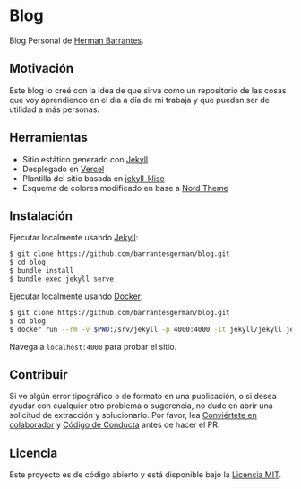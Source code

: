 # Blog

Blog Personal de [Herman Barrantes](https://www.hermanbarrantes.dev/).

## Motivación

Este blog lo creé con la idea de que sirva como un repositorio de las cosas que voy aprendiendo en el día a día de mi trabaja y que puedan ser de utilidad a más personas.

## Herramientas

- Sitio estático generado con [Jekyll](https://jekyllrb.com/)
- Desplegado en [Vercel](https://vercel.com/)
- Plantilla del sitio basada en [jekyll-klise](https://github.com/hermanbarrantes/jekyll-klise)
- Esquema de colores modificado en base a [Nord Theme](https://www.nordtheme.com/)

## Instalación

Ejecutar localmente usando [Jekyll](https://jekyllrb.com/):

```bash
$ git clone https://github.com/barrantesgerman/blog.git
$ cd blog
$ bundle install
$ bundle exec jekyll serve
```

Ejecutar localmente usando [Docker](https://github.com/envygeeks/jekyll-docker):

```bash
$ git clone https://github.com/barrantesgerman/blog.git
$ cd blog
$ docker run --rm -v $PWD:/srv/jekyll -p 4000:4000 -it jekyll/jekyll jekyll serve
```

Navega a `localhost:4000` para probar el sitio.

## Contribuir

Si ve algún error tipográfico o de formato en una publicación, o si desea ayudar con cualquier otro problema o sugerencia, no dude en abrir una solicitud de extracción y solucionarlo. Por favor, lea [Conviértete en colaborador](./CONTRIBUTING.md) y [Código de Conducta](./CODE_OF_CONDUCT.md) antes de hacer el PR.

## Licencia

Este proyecto es de código abierto y está disponible bajo la [Licencia MIT](LICENSE).
